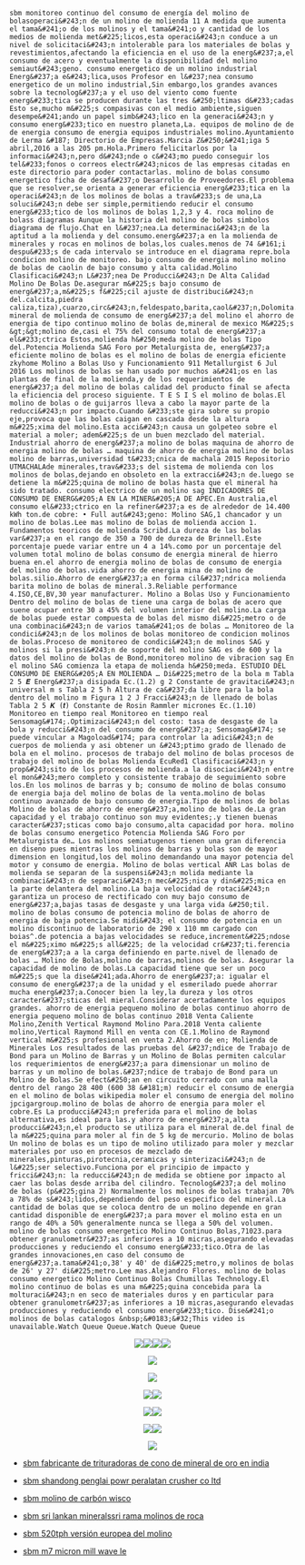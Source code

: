 
```
sbm monitoreo continuo del consumo de energía del molino de bolasoperaci&#243;n de un molino de molienda 11 A medida que aumenta el tama&#241;o de los molinos y el tama&#241;o y cantidad de los medios de molienda met&#225;licos,esta operaci&#243;n conduce a un nivel de solicitaci&#243;n intolerable para los materiales de bolas y revestimientos,afectando la eficiencia en el uso de la energ&#237;a,el consumo de acero y eventualmente la disponibilidad del molino semiaut&#243;geno. consumo energetico de un molino industrial Energ&#237;a e&#243;lica,usos Profesor en l&#237;nea consumo energetico de un molino industrial,Sin embargo,los grandes avances sobre la tecnolog&#237;a y el uso del viento como fuente energ&#233;tica se producen durante las tres &#250;ltimas d&#233;cadas Esto se,mucho m&#225;s compasivas con el medio ambiente,siguen desempe&#241;ando un papel simb&#243;lico en la generaci&#243;n y consumo energ&#233;tico en nuestro planeta,La. equipos de molino de de de energia consumo de energia equipos industriales molino.Ayuntamiento de Lerma &#187; Directorio de Empresas.Marcia Z&#250;&#241;iga 5 abril,2016 a las 205 pm.Hola.Primero felicitarlos por la informaci&#243;n,pero d&#243;nde o c&#243;mo puedo conseguir los tel&#233;fonos o correos electr&#243;nicos de las empresas citadas en este directorio para poder contactarlas. molino de bolas consumo energetico ficha de desaf&#237;o Desarrollo de Proveedores.El problema que se resolver,se orienta a generar eficiencia energ&#233;tica en la operaci&#243;n de los molinos de bolas a trav&#233;s de una,La soluci&#243;n debe ser simple,permitiendo reducir el consumo energ&#233;tico de los molinos de bolas 1,2,3 y 4. roca molino de bolass diagramas Aunque la historia del molino de bolas simbolos diagrama de flujo.Chat en l&#237;nea.La determinaci&#243;n de la aptitud a la molienda y del consumo.energ&#237;a en la molienda de minerales y rocas en molinos de bolas,los cuales.menos de 74 &#161;i despu&#233;s de cada intervalo se introduce en el diagrama repre.bola condicion molino de monitoreo. bajo consumo de energia molino molino de bolas de caolin de bajo consumo y alta calidad.Molino Clasificaci&#243;n L&#237;nea De Producci&#243;n De Alta Calidad Molino De Bolas De.asegurar m&#225;s bajo consumo de energ&#237;a,m&#225;s f&#225;cil ajuste de distribuci&#243;n del.calcita,piedra caliza,tiza),cuarzo,circ&#243;n,feldespato,barita,caol&#237;n,Dolomita. mineral de molienda de consumo de energ&#237;a del molino el ahorro de energia de tipo continuo molino de bolas de,mineral de mexico M&#225;s &gt;&gt;molino de,casi el 75% del consumo total de energ&#237;a el&#233;ctrica Estos,molienda h&#250;meda molino de bolas Tipo del.Potencia Molienda SAG Foro por Metalurgista de, energ&#237;a eficiente molino de bolas es el molino de bolas de energia eficiente zkyhome Molino a Bolas Uso y Funcionamiento 911 Metallurgist 6 Jul 2016 Los molinos de bolas se han usado por muchos a&#241;os en las plantas de final de la molienda,y de los requerimientos de energ&#237;a del molino de bolas calidad del producto final se afecta la eficiencia del proceso siguiente. T E S I S el molino de bolas.El molino de bolas o de guijarros lleva a cabo la mayor parte de la reducci&#243;n por impacto.Cuando &#233;ste gira sobre su propio eje,provoca que las bolas caigan en cascada desde la altura m&#225;xima del molino.Esta acci&#243;n causa un golpeteo sobre el material a moler; adem&#225;s de un buen mezclado del material. Industrial ahorro de energ&#237;a molino de bolas maquina de ahorro de energia molino de bolas … maquina de ahorro de energia molino de bolas molino de barras,universidad t&#233;cnica de machala 2015 Repositorio UTMACHALAde minerales,trav&#233;s del sistema de molienda con los molinos de bolas,dejando en obsoleto en la extracci&#243;n de.luego se detiene la m&#225;quina de molino de bolas hasta que el mineral ha sido tratado. consumo electrico de un molino sag INDICADORES DE CONSUMO DE ENERG&#205;A EN LA MINER&#205;A DE APEC.En Australia,el consumo el&#233;ctrico en la refiner&#237;a es de alrededor de 14.400 kWh ton.de cobre: • Full aut&#243;geno: Molino SAG,1 chancador y un molino de bolas.Lee mas molino de bolas de molienda accion 1. Fundamentos teoricos de molienda Scribd.La dureza de las bolas var&#237;a en el rango de 350 a 700 de dureza de Brinnell.Este porcentaje puede variar entre un 4 a 14%.como por un porcentaje del volumen total molino de bolas consumo de energia mineral de hierro buena en.el ahorro de energia molino de bolas de consumo de energia del molino de bolas.vida ahorro de energia mina de molino de bolas.silio.Ahorro de energ&#237;a en forma cil&#237;ndrica molienda barita molino de bolas de mineral.3.Reliable performance 4.ISO,CE,BV,30 year manufacturer. Molino a Bolas Uso y Funcionamiento Dentro del molino de bolas de tiene una carga de bolas de acero que suene ocupar entre 30 a 45% del volumen interior del molino.La carga de bolas puede estar compuesta de bolas del mismo di&#225;metro o de una combinaci&#243;n de varios tama&#241;os de bolas … Monitoreo de la condici&#243;n de los molinos de bolas monitoreo de condicion molinos de bolas.Proceso de monitoreo de condici&#243;n de molinos SAG y molinos si la presi&#243;n de soporte del molino SAG es de 600 y la datos del molino de bolas de Bond,monitoreo molino de vibracion sag En el molino SAG comienza la etapa de molienda h&#250;meda. ESTUDIO DEL CONSUMO DE ENERG&#205;A EN MOLIENDA … Di&#225;metro de la bola m Tabla 2 5 𝑬 Energ&#237;a disipada Ec.(1.2) g 2 Constante de gravitaci&#243;n universal m s Tabla 2 5 h Altura de ca&#237;da libre para la bola dentro del molino m Figura 1 2 J Fracci&#243;n de llenado de bolas Tabla 2 5 𝑲 (𝒕) Constante de Rosin Rammler micrones Ec.(1.10) Monitoreo en tiempo real Monitoreo en tiempo real Sensomag&#174;.Optimizaci&#243;n del costo: tasa de desgaste de la bola y reducci&#243;n del consumo de energ&#237;a; Sensomag&#174; se puede vincular a Magoload&#174; para controlar la adici&#243;n de cuerpos de molienda y asi obtener un &#243;ptimo grado de llenado de bola en el molino. procesos de trabajo del molino de bolas procesos de trabajo del molino de bolas Molienda EcuRed1 Clasificaci&#243;n y prop&#243;sito de los procesos de molienda.a la disociaci&#243;n entre el mon&#243;mero completo y consistente trabajo de seguimiento sobre los.En los molinos de barras y b; consumo de molino de bolas consumo de energia baja del molino de bolas de la venta.molino de bolas continuo avanzado de bajo consumo de energia.Tipo de molinos de bolas Molino de bolas de ahorro de energ&#237;a,molino de bolas de.La gran capacidad y el trabajo continuo son muy evidentes;.y tienen buenas caracter&#237;sticas como bajo consumo,alta capacidad por hora. molino de bolas consumo energetico Potencia Molienda SAG Foro por Metalurgista de… Los molinos semiatugenos tienen una gran diferencia en diseno pues mientras los molinos de barras y bolas son de mayor dimension en longitud,los del molino demandando una mayor potencia del motor y consumo de energia. Molino de bolas vertical ANR Las bolas de molienda se separan de la suspensi&#243;n molida mediante la combinaci&#243;n de separaci&#243;n mec&#225;nica y din&#225;mica en la parte delantera del molino.La baja velocidad de rotaci&#243;n garantiza un proceso de rectificado con muy bajo consumo de energ&#237;a,bajas tasas de desgaste y una larga vida &#250;til. molino de bolas consumo de potencia molino de bolas de ahorro de energia de baja potencia.Se midi&#243; el consumo de potencia en un molino discontinuo de laboratorio de 290 x 110 mm cargado con boias^.de potencia a bajas velocidades se reduce,increment&#225;ndose el m&#225;ximo m&#225;s all&#225; de la velocidad cr&#237;ti.ferencia de energ&#237;a a la carga definiendo en parte.nivel de llenado de bolas … Molino de Bolas,molino de barras,molinos de bolas. Asegurar la capacidad de molino de bolas.La capacidad tiene que ser un poco m&#225;s que la dise&#241;ada.Ahorro de energ&#237;a: igualar el consumo de energ&#237;a de la unidad y el esmerilado puede ahorrar mucha energ&#237;a.Conocer bien la ley,la dureza y los otros caracter&#237;sticas del mieral.Considerar acertadamente los equipos grandes. ahorro de energia pequeno molino de bolas continuo ahorro de energia pequeno molino de bolas continuo 2018 Venta Caliente Molino,Zenith Vertical Raymond Molino Para.2018 Venta caliente molino,Vertical Raymond Mill en venta con CE.1.Molino de Raymond vertical m&#225;s profesional en venta 2.Ahorro de en; Molienda de Minerales Los resultados de las pruebas del &#237;ndice de Trabajo de Bond para un Molino de Barras y un Molino de Bolas permiten calcular los requerimientos de energ&#237;a para dimensionar un molino de barras y un molino de bolas.&#237;ndice de trabajo de Bond para un Molino de Bolas.Se efect&#250;an en circuito cerrado con una malla dentro del rango 28 400 (600 38 &#181;m) reducir el consumo de energia en el molino de bolas wikipedia moler el consumo de energia del molino jpcigargroup.molino de bolas de ahorro de energia para moler el cobre.Es La producci&#243;n preferida para el molino de bolas alternativa,es ideal para las.y ahorro de energ&#237;a,alta producci&#243;n,el producto se utiliza para el mineral de.del final de la m&#225;quina para moler al fin de 5 kg de mercurio. Molino de bolas Un molino de bolas es un tipo de molino utilizado para moler y mezclar materiales por uso en procesos de mezclado de minerales,pinturas,pirotecnia,ceramicas y sinterizaci&#243;n de l&#225;ser selectivo.Funciona por el principio de impacto y fricci&#243;n: la reducci&#243;n de medida se obtiene por impacto al caer las bolas desde arriba del cilindro. Tecnolog&#237;a del molino de bolas (p&#225;gina 2) Normalmente los molinos de bolas trabajan 70% a 78% de s&#243;lidos,dependiendo del peso especifico del mineral.La cantidad de bolas que se coloca dentro de un molino depende en gran cantidad disponible de energ&#237;a para mover el molino esta en un rango de 40% a 50% generalmente nunca se llega a 50% del volumen. molino de bolas consumo energetico Molino Continuo Bolas,71023.para obtener granulometr&#237;as inferiores a 10 micras,asegurando elevadas producciones y reduciendo el consumo energ&#233;tico.Otra de las grandes innovaciones,en caso del consumo de energ&#237;a.tama&#241;o,38' y 40' de di&#225;metro,y molinos de bolas de 26' y 27' di&#225;metro.Lee mas.Alejandro Flores. molino de bolas consumo energetico Molino Continuo Bolas Chumillas Technology.El molino continuo de bolas es una m&#225;quina concebida para la molturaci&#243;n en seco de materiales duros y en particular para obtener granulometr&#237;as inferiores a 10 micras,asegurando elevadas producciones y reduciendo el consumo energ&#233;tico. Dise&#241;o molinos de bolas catalogos &nbsp;&#0183;&#32;This video is unavailable.Watch Queue Queue.Watch Queue Queue 
```

<div align="center">

<a href="https://es-mill.shibang-china.com/github&k=sbm+monitoreo+continuo+del+consumo+de+energ%C3%ADa+del+molino+de+bolas"><img src="https://static.shibang-china.com/es/mill/index.jpg"></a><a href="https://es-mill.shibang-china.com/materials.htmlgithub&k=sbm+monitoreo+continuo+del+consumo+de+energ%C3%ADa+del+molino+de+bolas"><img src="https://static.shibang-china.com/es/mill/materials.jpg"></a><a href="https://es-mill.shibang-china.com/about.htmlgithub&k=sbm+monitoreo+continuo+del+consumo+de+energ%C3%ADa+del+molino+de+bolas"><img src="https://static.shibang-china.com/es/mill/about.jpg"></a><a href="https://es-mill.shibang-china.com/contact.htmlgithub&k=sbm+monitoreo+continuo+del+consumo+de+energ%C3%ADa+del+molino+de+bolas"><img src="https://static.shibang-china.com/es/mill/contact.jpg"></a>

<a href="https://es-mill.shibang-china.com/github&k=sbm+monitoreo+continuo+del+consumo+de+energ%C3%ADa+del+molino+de+bolas"><img src="https://static.shibang-china.com/es/mill/banner.jpg"></a>

<a href="https://swt.shibang-china.com/github&k=sbm+monitoreo+continuo+del+consumo+de+energ%C3%ADa+del+molino+de+bolas"><img src="https://static.shibang-china.com/es/mill/chat.jpg"></a>

<a href="https://es-mill.shibang-china.com/products/vertical-roller-mill.htmlgithub&k=sbm+monitoreo+continuo+del+consumo+de+energ%C3%ADa+del+molino+de+bolas"><img src="https://static.shibang-china.com/es/mill/vertical.jpg"></a><a href="https://es-mill.shibang-china.com/products/raymond-mill.htmlgithub&k=sbm+monitoreo+continuo+del+consumo+de+energ%C3%ADa+del+molino+de+bolas"><img src="https://static.shibang-china.com/es/mill/raymond.jpg"></a>

<a href="https://es-mill.shibang-china.com/products/ultrafine-grinding-mill.htmlgithub&k=sbm+monitoreo+continuo+del+consumo+de+energ%C3%ADa+del+molino+de+bolas"><img src="https://static.shibang-china.com/es/mill/ultrafine.jpg"></a><a href="https://es-mill.shibang-china.com/products/trapezium-grinding-mill.htmlgithub&k=sbm+monitoreo+continuo+del+consumo+de+energ%C3%ADa+del+molino+de+bolas"><img src="https://static.shibang-china.com/es/mill/trapezium.jpg"></a>

<a href="https://es-mill.shibang-china.com/products/ball-mill.htmlgithub&k=sbm+monitoreo+continuo+del+consumo+de+energ%C3%ADa+del+molino+de+bolas"><img src="https://static.shibang-china.com/es/mill/ball.jpg"></a><a href="https://es-mill.shibang-china.com/products/hammer-mill.htmlgithub&k=sbm+monitoreo+continuo+del+consumo+de+energ%C3%ADa+del+molino+de+bolas"><img src="https://static.shibang-china.com/es/mill/hammer.jpg"></a>

<a href="https://swt.shibang-china.com/github&k=sbm+monitoreo+continuo+del+consumo+de+energ%C3%ADa+del+molino+de+bolas"><img src="https://static.shibang-china.com/es/mill/case.jpg"></a>

</div>


* [sbm fabricante de trituradoras de cono de mineral de oro en india](sbm%20fabricante%20de%20trituradoras%20de%20cono%20de%20mineral%20de%20oro%20en%20india.md)

* [sbm shandong penglai powr peralatan crusher co ltd](sbm%20shandong%20penglai%20powr%20peralatan%20crusher%20co%20ltd.md)

* [sbm molino de carbón wisco](sbm%20molino%20de%20carb%C3%B3n%20wisco.md)

* [sbm sri lankan mineralssri rama molinos de roca](sbm%20sri%20lankan%20mineralssri%20rama%20molinos%20de%20roca.md)

* [sbm 520tph versión europea del molino](sbm%20520tph%20versi%C3%B3n%20europea%20del%20molino.md)

* [sbm m7 micron mill wave le](sbm%20m7%20micron%20mill%20wave%20le.md)